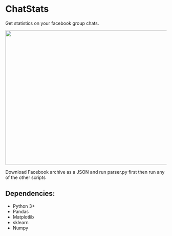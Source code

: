 # ChatStats
Get statistics on your facebook group chats.
<p align="center">
<img src="https://github.com/PhilosophicalMushroom/ChatStats/blob/CLIApp/sceenshots/messageDistribution.png" width="800" height="418">
</p>

Download Facebook archive as a JSON and run parser.py first then run any of the other scripts

## Dependencies:
* Python 3+
* Pandas
* Matplotlib
* sklearn
* Numpy
